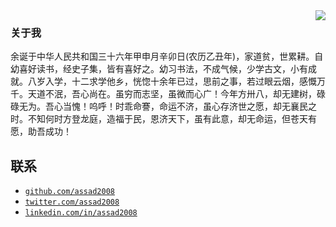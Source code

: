 <img align="right" src="https://github-readme-stats.vercel.app/api?username=assad2008&show_icons=true">

### 关于我

余诞于中华人民共和国三十六年甲申月辛卯日(农历乙丑年)，家道贫，世累耕。自幼喜好读书，经史子集，皆有喜好之。幼习书法，不成气候，少学古文，小有成就。八岁入学，十二求学他乡，恍惚十余年已过，思前之事，若过眼云烟，感慨万千。天道不泯，吾心尚在。虽穷而志坚，虽微而心广！今年方卅八，却无建树，碌碌无为。吾心当愧！呜呼！时乖命謇，命运不济，虽心存济世之愿，却无襄民之时。不知何时方登龙庭，造福于民，恩济天下，虽有此意，却无命运，但苍天有愿，助吾成功！

## 联系

- <a href="https://github.com/assad2008" target="_blank">`github.com/assad2008`</a>
- <a href="https://twitter.com/assad2008" target="_blank">`twitter.com/assad2008`</a>
- <a href="https://www.linkedin.com/in/assad2008/" target="_blank">`linkedin.com/in/assad2008`</a>

